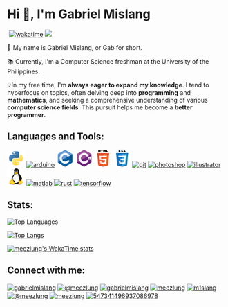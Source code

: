 <h1 align="left">Hi 👋, I'm Gabriel Mislang</h1>
    
<img src="https://komarev.com/ghpvc/?username=meezlung&style=flat-square&color=blue" alt="" /> [![wakatime](https://wakatime.com/badge/user/018e79a5-0c90-42a1-b6f8-30d95c69040c.svg)](https://wakatime.com/@018e79a5-0c90-42a1-b6f8-30d95c69040c) <img src="https://www.codewars.com/users/meezlung/badges/micro">


💬 My name is Gabriel Mislang, or Gab for short.

📚 Currently, I'm a Computer Science freshman at the University of the Philippines.

💡In my free time, I'm **always eager to expand my knowledge**. I tend to hyperfocus on topics, often delving deep into **programming** and **mathematics**, and seeking a comprehensive understanding of various **computer science fields**. This pursuit helps me become a **better programmer**. 


<h2 align="left">Languages and Tools:</h2>
<p align="left"> 
<a href="https://www.python.org" target="_blank" rel="noreferrer"><img src="https://raw.githubusercontent.com/devicons/devicon/master/icons/python/python-original.svg" alt="python" width="40" height="40"/></a>
<a href="https://www.arduino.cc/" target="_blank" rel="noreferrer"><img src="https://cdn.worldvectorlogo.com/logos/arduino-1.svg" alt="arduino" width="40" height="40"/></a> <a href="https://www.cprogramming.com/" target="_blank" rel="noreferrer"><img src="https://raw.githubusercontent.com/devicons/devicon/master/icons/c/c-original.svg" alt="c" width="40" height="40"/></a> <a href="https://www.w3schools.com/cs/" target="_blank" rel="noreferrer"><img src="https://raw.githubusercontent.com/devicons/devicon/master/icons/csharp/csharp-original.svg" alt="csharp" width="40" height="40"/></a> <a href="https://www.w3.org/html/" target="_blank" rel="noreferrer"><img src="https://raw.githubusercontent.com/devicons/devicon/master/icons/html5/html5-original-wordmark.svg" alt="html5" width="40" height="40"/></a> <a href="https://www.w3schools.com/css/" target="_blank" rel="noreferrer"><img src="https://raw.githubusercontent.com/devicons/devicon/master/icons/css3/css3-original-wordmark.svg" alt="css3" width="40" height="40"/></a> <a href="https://git-scm.com/" target="_blank" rel="noreferrer"><img src="https://www.vectorlogo.zone/logos/git-scm/git-scm-icon.svg" alt="git" width="40" height="40"/></a> <a href="https://www.photoshop.com/en" target="_blank" rel="noreferrer"><img src="https://upload.wikimedia.org/wikipedia/commons/thumb/a/af/Adobe_Photoshop_CC_icon.svg/1024px-Adobe_Photoshop_CC_icon.svg.png?20200616073617" alt="photoshop" width="40" height="40"/></a> <a href="https://upload.wikimedia.org/wikipedia/commons/f/fb/Adobe_Illustrator_CC_icon.svg" target="_blank" rel="noreferrer"><img src="https://upload.wikimedia.org/wikipedia/commons/f/fb/Adobe_Illustrator_CC_icon.svg" alt="illustrator" width="40" height="40"/></a> <a href="https://www.linux.org/" target="_blank" rel="noreferrer"><img src="https://raw.githubusercontent.com/devicons/devicon/master/icons/linux/linux-original.svg" alt="linux" width="40" height="40"/></a> <a href="https://www.mathworks.com/" target="_blank" rel="noreferrer"><img src="https://upload.wikimedia.org/wikipedia/commons/2/21/Matlab_Logo.png" alt="matlab" width="40" height="40"/></a> <a href="https://www.rust-lang.org" target="_blank" rel="noreferrer"><img src="https://www.rust-lang.org/logos/rust-logo-256x256.png" alt="rust" width="40" height="40"/></a> <a href="https://www.tensorflow.org" target="_blank" rel="noreferrer"><img src="https://www.vectorlogo.zone/logos/tensorflow/tensorflow-icon.svg" alt="tensorflow" width="40" height="40"/></a> </p>


 
<h2 align="left">Stats:</h2>

 ![Top Languages](https://github-readme-stats.vercel.app/api/top-langs/?username=meezlung&theme=github_dark&layout=compact)
 
 [![Top Langs](https://github-readme-stats.vercel.app/api?username=meezlung&theme=github_dark&show_icons=true)](https://github.com/meezlung)
 
 [![meezlung's WakaTime stats](https://github-readme-stats.vercel.app/api/wakatime?username=@meezlung&theme=github_dark&v=2)](https://github.com/anuraghazra/github-readme-stats)


<h2 align="left">Connect with me:</h2>
<p align="left">
<a href="https://gdsc.community.dev/u/mgugcg/#/abouta" target="blank"><img align="center" src="https://res.cloudinary.com/startup-grind/image/upload/c_fill,dpr_2,f_auto,g_center,q_auto:good/v1/gcs/platform-data-dsc/contentbuilder/GDG-Bevy-ChapterThumbnail.png" alt="gabrielmislang" height="30" width="30" /></a>
<a href="https://twitter.com/@meezlung" target="blank"><img align="center" src="https://raw.githubusercontent.com/rahuldkjain/github-profile-readme-generator/master/src/images/icons/Social/twitter.svg" alt="@meezlung" height="30" width="40" /></a>
<a href="https://linkedin.com/in/gabrielmislang" target="blank"><img align="center" src="https://raw.githubusercontent.com/rahuldkjain/github-profile-readme-generator/master/src/images/icons/Social/linked-in-alt.svg" alt="gabrielmislang" height="30" width="40" /></a>
<a href="https://stackoverflow.com/users/meezlung" target="blank"><img align="center" src="https://raw.githubusercontent.com/rahuldkjain/github-profile-readme-generator/master/src/images/icons/Social/stack-overflow.svg" alt="meezlung" height="30" width="40" /></a>
<a href="https://fb.com/m1slang" target="blank"><img align="center" src="https://raw.githubusercontent.com/rahuldkjain/github-profile-readme-generator/master/src/images/icons/Social/facebook.svg" alt="m1slang" height="30" width="40" /></a>
<a href="https://instagram.com/@meezlung" target="blank"><img align="center" src="https://raw.githubusercontent.com/rahuldkjain/github-profile-readme-generator/master/src/images/icons/Social/instagram.svg" alt="@meezlung" height="30" width="40" /></a>
<a href="https://www.leetcode.com/meezlung" target="blank"><img align="center" src="https://raw.githubusercontent.com/rahuldkjain/github-profile-readme-generator/master/src/images/icons/Social/leet-code.svg" alt="meezlung" height="30" width="40" /></a>
<a href="https://discord.gg/547341496937086978" target="blank"><img align="center" src="https://raw.githubusercontent.com/rahuldkjain/github-profile-readme-generator/master/src/images/icons/Social/discord.svg" alt="547341496937086978" height="30" width="40" /></a>
</p>

<!--START_SECTION:waka-->
<!--END_SECTION:waka-->


 
<!--
**meezlung/meezlung** is a ✨ _special_ ✨ repository because its `README.md` (this file) appears on your GitHub profile.

Here are some ideas to get you started:

- 🔭 I’m currently working on ...
- 🌱 I’m currently learning ...
- 👯 I’m looking to collaborate on ...
- 🤔 I’m looking for help with ...
- 💬 Ask me about ...
- 📫 How to reach me: ...
- 😄 Pronouns: ...
- ⚡ Fun fact: ...
-->
